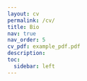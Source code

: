 ```yaml
---
layout: cv
permalink: /cv/
title: Bio
nav: true
nav_order: 5
cv_pdf: example_pdf.pdf
description: 
toc:
  sidebar: left
---
```

